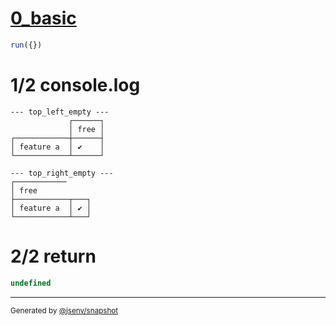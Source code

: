 # [0_basic](../../border_collapse.test.mjs#L46)

```js
run({})
```

# 1/2 console.log

```console
--- top_left_empty ---
             ┌──────┐
             │ free │
┌────────────┼──────┤
│ feature a  │ ✔    │
└────────────┴──────┘

--- top_right_empty ---
┌───────────╴    
│ free           
├────────────┬───┐
│ feature a  │ ✔ │
└────────────┴───┘

```

# 2/2 return

```js
undefined
```

---

<sub>
  Generated by <a href="https://github.com/jsenv/core/tree/main/packages/independent/snapshot">@jsenv/snapshot</a>
</sub>

